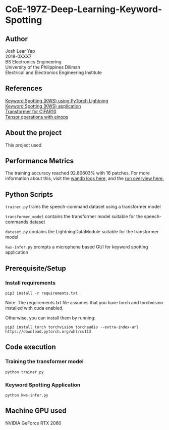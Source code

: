 # CoE-197Z-Deep-Learning-Keyword-Spotting

## Author
Josh Lear Yap  
2018-0XXX7  
BS Electronics Engineering  
University of the Philippines Diliman  
Electrical and Electronics Engineering Institute  

## References
[Keyword Spotting (KWS) using PyTorch Lightning](https://github.com/roatienza/Deep-Learning-Experiments/blob/master/versions/2022/supervised/python/kws_demo.ipynb)  
[Keyword Spotting (KWS) application](https://github.com/roatienza/Deep-Learning-Experiments/blob/master/versions/2022/supervised/python/kws-infer.py)  
[Transformer for CIFAR10](https://github.com/roatienza/Deep-Learning-Experiments/blob/master/versions/2022/transformer/python/transformer_demo.ipynb)  
[Tensor operations with einops](https://github.com/roatienza/Deep-Learning-Experiments/blob/master/versions/2022/tools/python/einops_demo.ipynb)

## About the project
This project used 

## Performance Metrics
The training accuracy reached 92.80603% with 16 patches. For more information about this, visit the [wandb logs here,](https://wandb.ai/shawarmabytes/pl-kws/runs/1dd0x972/logs?workspace=user-shawarmabytes) and the [run overview here.](https://wandb.ai/shawarmabytes/pl-kws/runs/1dd0x972/overview?workspace=user-shawarmabytes)

## Python Scripts

``trainer.py`` trains the speech-command dataset using a transformer model  

``transformer_model`` contains the transformer model suitable for the speech-commands dataset

``dataset.py`` contains the LightningDataModule suitable for the transformer model  

``kws-infer.py`` prompts a microphone based GUI for keyword spotting application  

## Prerequisite/Setup
### Install requirements
```
pip3 install -r requirements.txt
```
Note: The requirements.txt file assumes that you have torch and torchvision installed with cuda enabled.

Otherwise, you can install them by running:

```
pip3 install torch torchvision torchaudio --extra-index-url https://download.pytorch.org/whl/cu113
```

## Code execution

### Training the transformer model 
```
python trainer.py
```

### Keyword Spotting Application
```
python kws-infer.py
```

## Machine GPU used
NVIDIA GeForce RTX 2060



